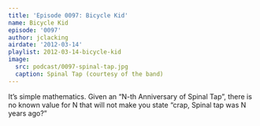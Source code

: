 ```yaml
---
title: 'Episode 0097: Bicycle Kid'
name: Bicycle Kid
episode: '0097'
author: jclacking
airdate: '2012-03-14'
playlist: 2012-03-14-bicycle-kid
image:
  src: podcast/0097-spinal-tap.jpg
  caption: Spinal Tap (courtesy of the band)
---
```

It’s simple mathematics. Given an “N-th Anniversary of Spinal Tap”, there is no known value for N that will not make you state “crap, Spinal tap was N years ago?”
